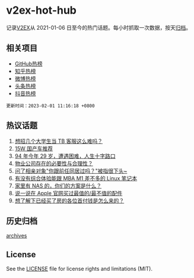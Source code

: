 # v2ex-hot-hub

 记录[V2EX](https://www.v2ex.com/)从 2021-01-06 日至今的热门话题。每小时抓取一次数据，按天[归档](archives)。
 
 ## 相关项目

- [GitHub热榜](https://github.com/it985/github-hot-hub)
- [知乎热榜](https://github.com/it985/zhihu-hot-hub)
- [微博热榜](https://github.com/it985/weibo-hot-hub)
- [头条热榜](https://github.com/it985/toutiao-hot-hub)
- [抖音热榜](https://github.com/it985/douyin-hot-hub)


 `更新时间：2023-02-01 11:16:18 +0800`

## 热议话题

1. [想招几个大学生当 TB 客服这么难吗？](https://www.v2ex.com/t/911967)
1. [15W 国产车推荐](https://www.v2ex.com/t/911893)
1. [94 年今年 29 岁，遭遇困难，人生十字路口](https://www.v2ex.com/t/912029)
1. [物业公司存在的必要性与合理性？](https://www.v2ex.com/t/911891)
1. [问了相亲对象"你跟前任同居过吗？"被指很下头~](https://www.v2ex.com/t/912146)
1. [有没有综合体验能跟 MBA M1 差不多的 Linux 笔记本](https://www.v2ex.com/t/911901)
1. [家里有 NAS 的，你们的方案是什么？](https://www.v2ex.com/t/911943)
1. [说一说在 Apple 官网买过最值的/最不值的配件](https://www.v2ex.com/t/911922)
1. [想了解下已经买了房的各位首付钱是怎么来的？](https://www.v2ex.com/t/912141)

## 历史归档

[archives](archives)

## License

See the [LICENSE](LICENSE) file for license rights and limitations (MIT).
